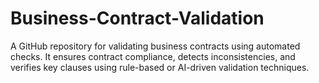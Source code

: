 # Business-Contract-Validation
A GitHub repository for validating business contracts using automated checks. It ensures contract compliance, detects inconsistencies, and verifies key clauses using rule-based or AI-driven validation techniques.
